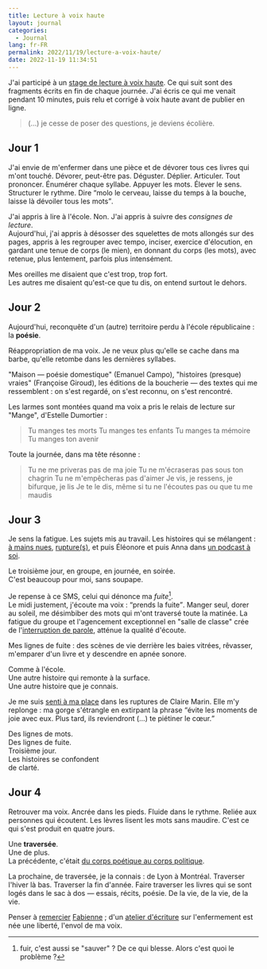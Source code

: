 ```yaml
---
title: Lecture à voix haute
layout: journal
categories:
  - Journal
lang: fr-FR
permalink: 2022/11/19/lecture-a-voix-haute/
date: 2022-11-19 11:34:51
---
```


J'ai participé à un [stage de lecture à voix haute][stage]. Ce qui suit sont des fragments écrits en fin de chaque journée. J'ai écris ce qui me venait pendant 10 minutes, puis relu et corrigé à voix haute avant de publier en ligne.

> (…) je cesse de poser des questions, je deviens écolière.

## Jour 1

J'ai envie de m'enfermer dans une pièce et de dévorer tous ces livres qui m'ont touché. Dévorer, peut-être pas. Déguster. Déplier. Articuler. Tout prononcer. Énumérer chaque syllabe. Appuyer les mots. Élever le sens. Structurer le rythme. Dire <q>molo le cerveau, laisse du temps à la bouche, laisse là dévoiler tous les mots</q>.

J'ai appris à lire à l'école. Non. J'ai appris à suivre des _consignes de lecture_.\
Aujourd'hui, j'ai appris à désosser des squelettes de mots allongés sur des pages, appris à les regrouper avec tempo, inciser, exercice d'élocution, en gardant une tenue de corps (le mien), en donnant du corps (les mots), avec retenue, plus lentement, parfois plus intensément.

Mes oreilles me disaient que c'est trop, trop fort.\
Les autres me disaient qu'est-ce que tu dis, on entend surtout le dehors. 

## Jour 2

Aujourd'hui, reconquête d'un (autre) territoire perdu à l'école républicaine : la **poésie**.

Réappropriation de ma voix. Je ne veux plus qu'elle se cache dans ma barbe, qu'elle retombe dans les dernières syllabes.

"Maison — poésie domestique" (Emanuel Campo), "histoires (presque) vraies" (Françoise Giroud), les éditions de la boucherie — des textes qui me ressemblent : on s'est regardé, on s'est reconnu, on s'est rencontré.

Les larmes sont montées quand ma voix a pris le relais de lecture sur "Mange", d'Estelle Dumortier :

> Tu manges tes morts
> Tu manges tes enfants
> Tu manges ta mémoire
> Tu manges ton avenir

Toute la journée, dans ma tête résonne :

> Tu ne me priveras pas de ma joie
> Tu ne m'écraseras pas sous ton chagrin
> Tu ne m'empêcheras pas d'aimer
> Je vis, je ressens, je bifurque, je lis
> Je te le dis, même si tu ne l'écoutes pas
>               ou que tu me maudis

## Jour 3

Je sens la fatigue. Les sujets mis au travail. Les histoires qui se mélangent : [à mains nues], [rupture(s)], et puis Éléonore et puis Anna dans [un podcast à soi].

Le troisième jour, en groupe, en journée, en soirée.\
C'est beaucoup pour moi, sans soupape.

Je repense à ce SMS, celui qui dénonce ma _fuite_[^1].\
Le midi justement, j'écoute ma voix : <q>prends la fuite</q>. Manger seul, dorer au soleil, me désimbiber des mots qui m'ont traversé toute la matinée. La fatigue du groupe et l'agencement exceptionnel en "salle de classe" crée de l'[interruption de parole], atténue la qualité d'écoute.

Mes lignes de fuite : des scènes de vie derrière les baies vitrées, rêvasser, m'emparer d'un livre et y descendre en apnée sonore.

Comme à l'école.\
Une autre histoire qui remonte à la surface.\
Une autre histoire que je connais.

Je me suis [senti à ma place] dans les ruptures de Claire Marin. Elle m'y replonge : ma gorge s'étrangle en extirpant la phrase <q>évite les moments de joie avec eux. Plus tard, ils reviendront (…) te piétiner le cœur.</q>

Des lignes de mots.\
Des lignes de fuite.\
Troisième jour.\
Les histoires se confondent\
de clarté.

## Jour 4

Retrouver ma voix. Ancrée dans les pieds. Fluide dans le rythme. Reliée aux personnes qui écoutent. Les lèvres lisent les mots sans maudire. C'est ce qui s'est produit en quatre jours.

Une **traversée**.\
Une de plus.\
La précédente, c'était [du corps poétique au corps politique].

La prochaine, de traversée, je la connais : de Lyon à Montréal. Traverser l'hiver là bas. Traverser la fin d'année. Faire traverser les livres qui se sont logés dans le sac à dos — essais, récits, poésie. De la vie, de la vie, de la vie.

Penser à [remercier] [Fabienne] ; d'un [atelier d'écriture] sur l'enfermement est née une liberté, l'envol de ma voix.

[stage]: https://www.crefadlyon.org/lecture-voix-haute
[à mains nues]: https://www.placedeslibraires.fr/livre/9782757889640-a-mains-nues-amandine-dhee/
[rupture(s)]: https://www.editions-observatoire.com/content/Ruptures
[un podcast à soi]: https://www.arteradio.com/son/61673642/trouble_dans_le_couple
[interruption de parole]: /2019/ralentir-se-taire-et-ecouter/
[senti à ma place]: https://www.editions-observatoire.com/content/%C3%8Atre_%C3%A0_sa_place
[du corps poétique au corps politique]: https://crefada.org/project/corps-poetique-corps-politique/
[remercier]: /2019/05/27/remercier/
[Fabienne]: https://latracebleue.net/
[atelier d'écriture]: https://concertina-rencontres.fr/event/la-fabrique-de-lecriture/
[^1]: fuir, c'est aussi se "sauver" ? De ce qui blesse. Alors c'est quoi le problème ?